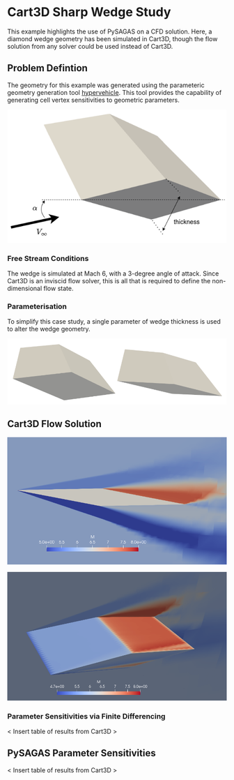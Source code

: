 # Cart3D Sharp Wedge Study

This example highlights the use of PySAGAS on a 
CFD solution. Here, a diamond wedge geometry has 
been simulated in Cart3D, though the flow solution
from any solver could be used instead of Cart3D.

## Problem Defintion
The geometry for this example was generated using the 
parameteric geometry generation tool 
[hypervehicle](https://github.com/kieran-mackle/hypervehicle).
This tool provides the capability of generating cell vertex
sensitivities to geometric parameters. 

![Wedge Geometry](../_static/wedge.png)


### Free Stream Conditions
The wedge is simulated at Mach 6, with a 3-degree angle of attack.
Since Cart3D is an inviscid flow solver, this is all that is required
to define the non-dimensional flow state.


### Parameterisation

To simplify this case study, a single parameter of wedge thickness
is used to alter the wedge geometry. 


![Wedge with thickness variations](../_static/thick-thin-wedges.png)


## Cart3D Flow Solution

![Wedge flow visualisation](../_static/wedge-flow.png) 

![Wedge flow visualisation](../_static/wedge-flow2.png)


### Parameter Sensitivities via Finite Differencing

< Insert table of results from Cart3D >


## PySAGAS Parameter Sensitivities

< Insert table of results from Cart3D >


